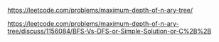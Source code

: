 https://leetcode.com/problems/maximum-depth-of-n-ary-tree/


https://leetcode.com/problems/maximum-depth-of-n-ary-tree/discuss/1156084/BFS-Vs-DFS-or-Simple-Solution-or-C%2B%2B
